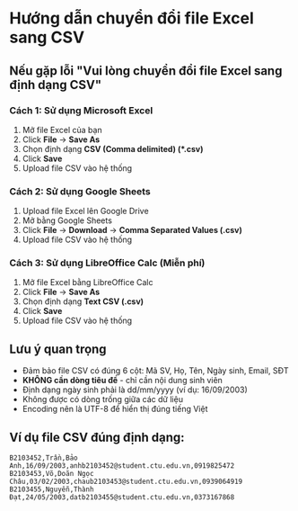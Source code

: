 # Hướng dẫn chuyển đổi file Excel sang CSV

## Nếu gặp lỗi "Vui lòng chuyển đổi file Excel sang định dạng CSV"

### Cách 1: Sử dụng Microsoft Excel
1. Mở file Excel của bạn
2. Click **File** → **Save As**
3. Chọn định dạng **CSV (Comma delimited) (*.csv)**
4. Click **Save**
5. Upload file CSV vào hệ thống

### Cách 2: Sử dụng Google Sheets
1. Upload file Excel lên Google Drive
2. Mở bằng Google Sheets
3. Click **File** → **Download** → **Comma Separated Values (.csv)**
4. Upload file CSV vào hệ thống

### Cách 3: Sử dụng LibreOffice Calc (Miễn phí)
1. Mở file Excel bằng LibreOffice Calc
2. Click **File** → **Save As**
3. Chọn định dạng **Text CSV (.csv)**
4. Click **Save**
5. Upload file CSV vào hệ thống

## Lưu ý quan trọng
- Đảm bảo file CSV có đúng 6 cột: Mã SV, Họ, Tên, Ngày sinh, Email, SĐT
- **KHÔNG cần dòng tiêu đề** - chỉ cần nội dung sinh viên
- Định dạng ngày sinh phải là dd/mm/yyyy (ví dụ: 16/09/2003)
- Không được có dòng trống giữa các dữ liệu
- Encoding nên là UTF-8 để hiển thị đúng tiếng Việt

## Ví dụ file CSV đúng định dạng:
```
B2103452,Trần,Bảo Anh,16/09/2003,anhb2103452@student.ctu.edu.vn,0919825472
B2103453,Võ,Doãn Ngọc Châu,03/02/2003,chaub2103453@student.ctu.edu.vn,0939064919
B2103455,Nguyễn,Thành Đạt,24/05/2003,datb2103455@student.ctu.edu.vn,0373167868
```
